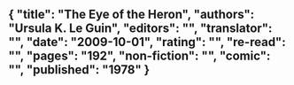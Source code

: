 {
 "title": "The Eye of the Heron",
 "authors": "Ursula K. Le Guin",
 "editors": "",
 "translator": "",
 "date": "2009-10-01",
 "rating": "",
 "re-read": "",
 "pages": "192",
 "non-fiction": "",
 "comic": "",
 "published": "1978"
}
---

